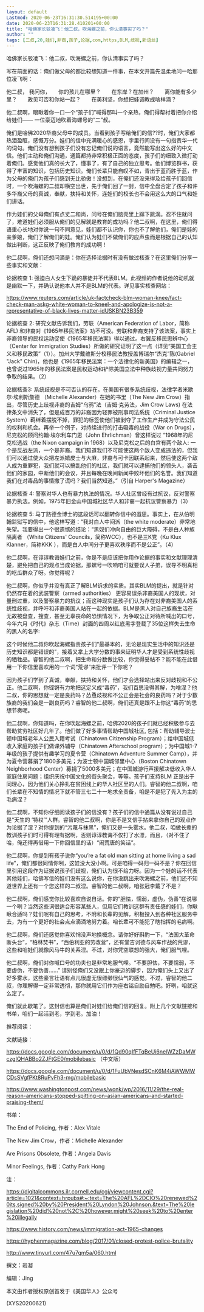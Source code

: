 ```yaml
---
layout: default
Lastmod: 2020-06-23T16:31:30.514195+00:00
date: 2020-06-23T16:31:28.410201+00:00
title: "哈佛家长驳凌飞：他二叔，吹海螺之前，你认清事实了吗？"
author: ""
tags: [二叔,20,娃们,非裔,孩子,论据,com,https,BLM,歧视,新语丝]
---
```


哈佛家长驳凌飞：他二叔，吹海螺之前，你认清事实了吗？

写在前面的话：俺们做父母的都比较想知道一件事，在本文开篇先温柔地问一哈那位凌飞啊：

他二叔， 我问你，　　你的孩儿在哪里？　　在东岸？在加州？　　离你能有多少里？　　政见可否和你站一起？　　在美利坚，你想把娃调教成啥样滴？

他二叔啊，眼瞅着你一口一个“孩子们”喊得那叫一个亲热，俺们得帮衬着把你介绍给娃们—— 一位豪迈地吹着海螺号的“二”叔。

俺们是哈佛2020华裔父母中的成员。当看到孩子写给俺们的信??时，俺们大家都热泪盈眶，感慨万分。娃们的信中充满暖心的感恩，字里行间没有一句指责华一代的词句。俺们没有想到孩子们没有忘记俺们说的语言，竟然能写出这么好的中文信。他们主动和俺们沟通，通篇都持非常积极正面的态度，孩子们的细致入微打动着俺们。感觉他们真的长大了，懂事了，有了自己的独立思考。他们博览群书，获得了丰富的知识，包括历史知识。俺们长辈只能自叹不如，青出于蓝而胜于蓝，作为父母的俺们为孩子们感到无比骄傲！没想到，在俺们还没来得及给孩子们回信时，一个吹海螺的二叔却横空出世，先于俺们回了一封，信中全盘否定了孩子和许多华裔父母的真诚，奉献，扶持和关怀，连娃们的校长也不会用这么大的口气和娃们讲话。

作为娃们的父母俺们有点丈二和尚，问号在俺们脑壳里上蹿下跳滴。忍不住就问了，难道娃们必须服从俺们的见解就是教育的成功吗？他二叔啊，在这里，俺们得语重心长地对你说一句不同意见，娃们都不认识你，你也不了解他们，俺们是娃的亲爹娘，俺们了解俺们的娃。俺们认为娃们不做俺们的应声虫而是根据自己的认知做出判断，这正反映了俺们教育的成功啊！

他二叔啊，俺们还想问滴是：你在选择论据时有没有做过核查？在这里俺们分享一些事实和文献：

论据核查 1:  强迫白人女生下跪的暴徒并不代表BLM。此视频的作者说他的动机就是幽默一下，并确认说他本人并不是BLM的代表。详见事实核查网站：

https://www.reuters.com/article/uk-factcheck-blm-woman-knee/fact-check-man-askg-white-woman-to-kneel-and-apologize-is-not-a-representative-of-black-lives-matter-idUSKBN23B359

论据核查 2:    研究文献告诉我们，劳联（American Federation of Labor，简称AFL) 和非裔对《1965年移民法案》功不可没。劳联和非裔支持了该法案，事实上非裔领导的民权运动促使《1965年移民法案》得以通过。右翼反移民思辨中心（Center for Immigration Studies）所做的研究证明了这一点（详见“美国工会主义和移民政策”（1））。加州大学戴维斯分校移民法教授盖博瑞尔“杰克”陈(Gabriel "Jack" Chin)，他也是《1965年移民法案：一个法律化的新美国》的编辑之一，也曾说过1965年的移民法案是民权运动和铲除美国立法中种族歧视力量共同努力争取的结果。（2）

论据核查3:  系统歧视是不可否认的存在。在美国有很多系统歧视，法律学者米歇尔·埃利斯詹德 （Michelle Alexander）在她的书里（The New Jim Crow）指出，尽管历史上歧视非裔的吉姆“乌鸦”法（吉姆·克劳法，Jim Crow Laws) 在法律条文中消失了，但是成百万的非裔因为轻罪被刑事司法系统（Criminal Justice System）羁绊着摆脱不掉，罪犯的标签使他们被剥夺了工作生产并成为守法公民的权利和机会。再举一个例子，对持续进行的打击吸毒的战役（War on Drugs），尼克松的顾问约翰·埃尔利车门恩（John Ehrlichman）曾这样说过 “1968年的尼克松选战（the Nixon campaign in 1968）以及尼克松之后的白宫有两个敌人: 一个是反战左派，一个是非裔。我们知道我们不可能使这两个敌人变成违法的，但我们可以通过使大众把左派嬉皮士与大麻，非裔与可卡因联系起来，然后使这两个敌人成为重罪犯，我们就可以搞乱他们的社区，我们就可以逮捕他们的领头人，袭击他们的家园，中断他们的会议，并且每晚在晚间新闻中败坏他们的名誉。我们知道我们在对毒品的事情撒了谎吗？我们当然知道。”（引自 Harper's Magazine）

论据核查 4:   警察对华人也有暴力执法的情况。华人社区曾经有过抗议，反对警察暴力执法。例如，1975年旧金山中国城社区华人和非裔一起抗议警察暴力（3）

论据核查 5:  马丁路德金博士的这段话可以翻转你信中的遐思。事实上，在从伯明翰监狱写的信中，他这样写道：“我对白人中间派（the white moderate）非常地失望。我要得出一个很遗憾的结论：“黑奴们冲向自由的巨大障碍，不是白人种族隔离者 （White Citizens' Councils，简称WCC），也不是三K党（Ku Klux Klanner，简称KKK ），而是白人中间分子更喜欢秩序而不是公正”。（4）

他二叔啊，在谆谆教诲娃们之前，你是不是应该把你用作论据的事实和文献理理清楚，避免把自己的观点当成论据，那螺号一吹响咱可就要误人子弟，误导不明真相的吃瓜群众了呀。你觉得呢？

他二叔啊，你似乎并没有真正了解BLM诉求的实质。其实BLM的提出，就是针对仍然存在着的武装警察（armed authorities） 更容易误杀非裔美国人的现状，对量刑过重，以及警察暴力的抗议；而这种现实是孩子们认为存在对非裔美国人的系统性歧视，并呼吁和非裔美国人站在一起的依据。BLM是黑人对自己族裔生活在无故被盘查，搜查，甚至无辜丧命的恐惧情况下，为争取公正对待所喊出的口号，今年六月《时代》杂志（Time）封面的四周以红底黑字登载了35位这样失去生命的黑人的名字:

这个时候他二叔你吹起海螺指责孩子们“最基本的，无论是现实生活中的知识还是历史知识都是错误的”，接着又拿上大学分数的事来证明华人才是受到系统性歧视的牺牲品。睿智的他二叔啊，把生命和分数做比较，你觉得妥帖不？能不能在此借用一下你信里喜欢用的一个词“荒谬”来批评一下你呢？

因为孩子们学到了真诚，奉献，扶持和关怀，他们才会选择站出来反对歧视和不公正。他二叔啊，你铿锵有力地把这定义成“毒药”，我们百思没得其解，为啥涅？他二叔，你的思想就一定是良药吗？怂恿歧视和不公正会是社会的良药吗？对于少数族裔的我们会是一副良药吗？睿智的他二叔啊，俺们还真是跟不上你这“毒药”的思想节奏呢。

他二叔啊，你知道吗，在你吹起海螺之前，哈佛2020的孩子们就已经积极参与去帮助贫穷社区好几年了。他们做了好多事情帮助中国城社区, 包括：帮助辅导波士顿中国城老年人公民入籍考试（Chinatown Citizenship Program）；给中国城低收入家庭的孩子们做课外辅导（Chinatown Afterschool program）；为中国城1-7年级的孩子提供有趣学习的夏令营（Chinatown Adventure Summer Camp），并为夏令营募捐了1800多美元；为波士顿中国城邻里中心（Boston Chinatown Neighborhood Center）募捐了5000多美元；在中国城游行声援解决低收入华人家庭住房问题；组织庆祝中国文化的街头聚会，等等。孩子们支持BLM 正是出于同理心，因为他们关心挣扎在贫困线上的华人社区里的人们。睿智的他二叔啊，咱们长辈在不知情的情况下就不管三七二十一地求全责备，咱是不是犯了先入为主的毛病涅？

他二叔啊，不知你仔细阅读孩子们的信没有？孩子们的信中通篇从没有说过自己是“天生的 ‘特权’”人群。睿智的他二叔啊，你是不是又信手拈来拿你自己的观点作为论据了涅？对你提到的“污蔑与抹黑”，俺们又是一头雾水。他二叔，咱做长辈的教训孩子们时可得有理有据啊，否则谆谆教诲不仅打了水漂，而且，（对不住了哈，俺还得再借用一下你回信里的话）“闹荒唐的笑话”。

他二叔啊，你提到有孩子说你“you’re a fat old man sitting at home living a sad life”，俺们都很同情你咧，这娃没大没小啊。可是咱得一码归一码不是？你在回信里引用这段作为证据说孩子们歧视，俺们认为很不给力呀。因为一个娃的话不代表其他娃们，哈佛写信的娃们没有这么说你，在你没跳出来吹海螺之前，他们还不知道世界上还有一个您这样的二叔涅。睿智的他二叔啊，咱张冠李戴了不是？

他二叔啊，俺们感觉你比较喜欢自说自话。你的“胆怯，懦弱，虚伪，伪善”在说哪一个咧？当然这些词很适合形容某些人，但用它们教训这群有责任感的娃们，你瞅瞅合适吗？娃们呢有自己的思考，不附和长辈的见解，积极投入到各种社区服务中去，为有一个更好的社会点点滴滴地努力着。咱长辈可不能犯了瞎指挥的毛病啊。

他二叔啊，俺们还感觉你喜欢悄没声地换概念。请你好好斟酌一下，“法国大革命断头台”，“柏林焚书”，“西伯利亚的劳改营”，还有堂吉诃德与风车作战的荒谬，这些和咱娃们就像风马牛的关系涅。不过，对你凭空联想的强大，俺们服气哩。

他二叔啊，俺们对你喊口号的功夫也是非常地服气哩。“不要胆怯，不要懦弱，不要虚伪，不要伪善......” 请别怪俺们又没跟上你豪迈的脚步，因为俺们头上又出了好多雾水，这些豪言壮语有点儿很虚无很缥缈很仙气的感觉。不过，睿智的他二叔，你理解得一定非常透彻，那你就用它们作为座右铭自励自勉吧。好咧，咱就这么定了。

俺们就此歇笔了。这封信也算是俺们对娃们给俺们信的回复。附上几个文献链接和书单，咱们一起活到老，学到老。加油！

推荐阅读：

文献链接：

https://docs.google.com/document/u/0/d/1Qd90qIfFTqBeUi6nelWZzDaMWczgIQHABBo2ZJFtGE0/mobilebasic （中文版）

https://docs.google.com/document/u/0/d/1FuUbVNesdSCnK6M4iAWWMWCDsSVgfPKt8RuPvFh3-mg/mobilebasic

https://www.washingtonpost.com/news/wonk/wp/2016/11/29/the-real-reason-americans-stopped-spitting-on-asian-americans-and-started-praising-them/

书单：

The End of Policing, 作者：Alex Vitale

The New Jim Crow，作者：Michelle Alexander

Are Prisons Obsolete, 作者：Angela Davis

Minor Feelings, 作者：Cathy Park Hong

注：

https://digitalcommons.ilr.cornell.edu/cgi/viewcontent.cgi?article=1021&context=hrpubs#:~:text=The%20AFL%2DCIO%20renewed%20its,signed%20by%20President%20Lyndon%20Johnson.&text=The%20legislation%20did%20not%2C%20however,might%20seek%20to%20enter%20illegally

https://www.history.com/news/immigration-act-1965-changes

https://hyphenmagazine.com/blog/2017/01/closed-protest-police-brutality

http://www.tinyurl.com/47u7qm5a/060.html

撰文：岩凝

编辑：Jing

本文由作者授权原创首发于《美国华人》公众号

(XYS20200621)


